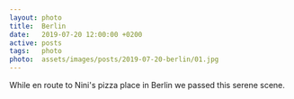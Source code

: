 ```yaml
---
layout: photo
title:  Berlin
date:   2019-07-20 12:00:00 +0200
active: posts
tags:   photo
photo:  assets/images/posts/2019-07-20-berlin/01.jpg
---
```


While en route to Nini's pizza place in Berlin we passed this serene
scene.
